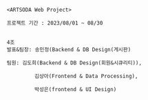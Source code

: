 
         <ARTSODA Web Project>
         
         프로젝트 기간 : 2023/08/01 ~ 08/30
         

         4조 
         발표&팀장: 송민정(Backend & DB Design(게시판)

         팀원: 김도희(Backend & DB Design(회원&시큐리티)),  

                  김상아(Frontend & Data Processing), 

                  박성은(frontend & UI Design) 
